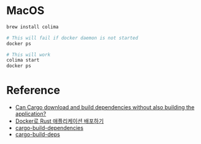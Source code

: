 # MacOS

``` sh
brew install colima
```

``` sh
# This will fail if docker daemon is not started
docker ps

# This will work
colima start
docker ps
```

# Reference
- [Can Cargo download and build dependencies without also building the application?](https://stackoverflow.com/questions/42130132/can-cargo-download-and-build-dependencies-without-also-building-the-application)
- [Docker로 Rust 애플리케이션 배포하기](https://marshallku.com/dev/deploy-rust-with-docker)
- [cargo-build-dependencies](https://crates.io/crates/cargo-build-dependencies)
- [cargo-build-deps](https://crates.io/crates/cargo-build-deps)
